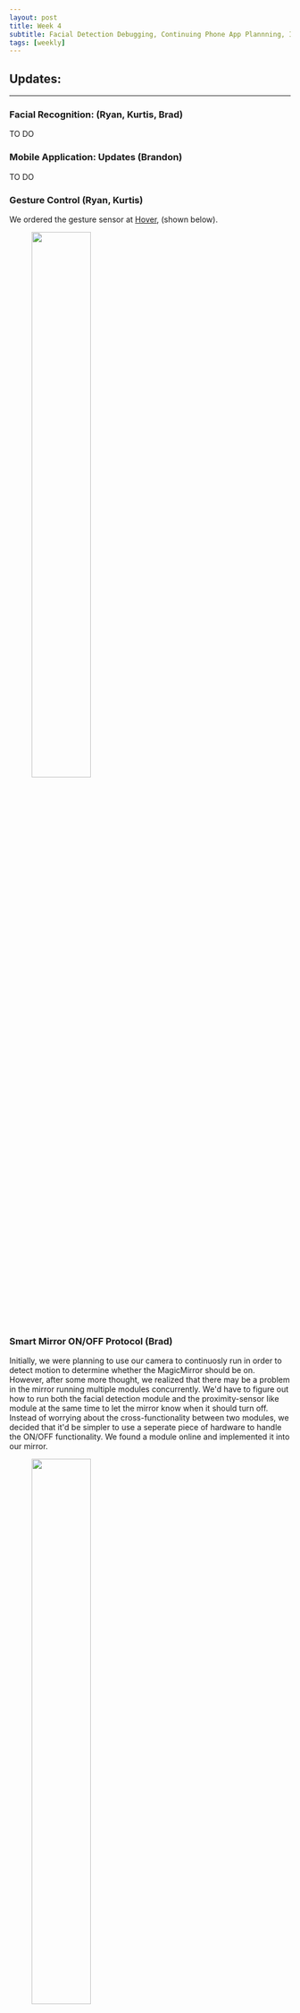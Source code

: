 ```yaml
---
layout: post
title: Week 4
subtitle: Facial Detection Debugging, Continuing Phone App Plannning, Implementing Proximity Sensor
tags: [weekly]
---
```


## Updates:
---

### Facial Recognition: (Ryan, Kurtis, Brad)
TO DO


### Mobile Application: Updates (Brandon)
TO DO

### Gesture Control (Ryan, Kurtis)
We ordered the gesture sensor at [Hover](http://www.hoverlabs.co/products/hover/), (shown below).

<figure>
	<img style="width: 50%; height: 50%" src="{{ '/img/hover.jpg' | prepend: site.baseurl }}" alt=""> 
	<!-- <figcaption>Hover Gesture Controller</figcaption> -->
</figure>

### Smart Mirror ON/OFF Protocol (Brad)
Initially, we were planning to use our camera to continuosly run in order to detect motion to determine whether the MagicMirror should be on. However, after some more thought, we realized that there may be a problem in the mirror running multiple modules concurrently. We'd have to figure out how to run both the facial detection module and the proximity-sensor like module at the same time to let the mirror know when it should turn off. Instead of worrying about the cross-functionality between two modules, we decided that it'd be simpler to use a seperate piece of hardware to handle the ON/OFF functionality. We found a module online and implemented it into our mirror.

<figure>
	<img style="width: 50%; height: 50%" src="{{ 'http://www.raspberrypi-spy.co.uk/wp-content/uploads/2013/01/pir_module_1.jpg' | prepend: site.baseurl }}" alt=""> 
	<!-- <figcaption>Proximity Sensor found in Ryan's lab, has a range of up to 20 meters.</figcaption> -->
</figure>

<br>
## Next Steps:
---

### Facial Recognition: (Ryan, Kurtis, Brad)
TO DO

### Mobile Application: (Brandon)
TO DO

### Gesture Control: (Ryan, Kurtis)
Currently, we are brainstorming functionality for the gestures that we can use to interface with our MagicMirror. On idea that we had was to use it to drag-and-drop to customize each user's profile. We will probably discover user inputs that we will need in the future as we continue to develop our mirror.

### Smart Mirror ON/OFF Protocol (Brad)
The way that the module turns "off" our mirror makes our monitor display an ugly image stating that there is no signal from the HDMI. We are planning to change the brightness of the screen in order to simulate the ON/OFF functionality in order to alleviate this problem. We are also hoping to get this proximity sensor module fully integrated into the MagicMirror.



